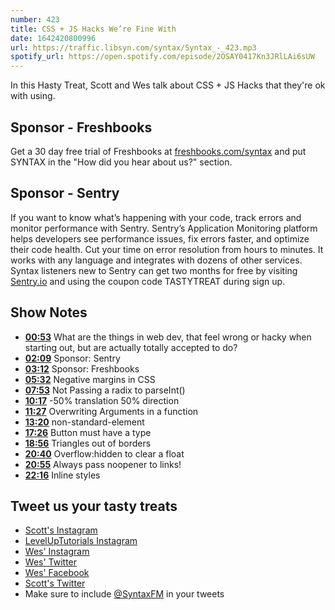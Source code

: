```yaml
---
number: 423
title: CSS + JS Hacks We’re Fine With
date: 1642420800996
url: https://traffic.libsyn.com/syntax/Syntax_-_423.mp3
spotify_url: https://open.spotify.com/episode/2OSAY0417Kn3JRlLAi6sUW
---
```


In this Hasty Treat, Scott and Wes talk about CSS + JS Hacks that they're ok with using.

## Sponsor - Freshbooks

Get a 30 day free trial of Freshbooks at [freshbooks.com/syntax](https://freshbooks.com/syntax) and put SYNTAX in the "How did you hear about us?" section.

## Sponsor - Sentry

If you want to know what’s happening with your code, track errors and monitor performance with Sentry. Sentry’s Application Monitoring platform helps developers see performance issues, fix errors faster, and optimize their code health. Cut your time on error resolution from hours to minutes. It works with any language and integrates with dozens of other services. Syntax listeners new to Sentry can get two months for  free by visiting [Sentry.io](https://sentry.io) and using the coupon code TASTYTREAT during sign up.

## Show Notes

* **[00:53](#t=00:53)** What are the things in web dev, that feel wrong or hacky when starting out, but are actually totally accepted to do?
* **[02:09](#t=02:09)** Sponsor: Sentry
* **[03:12](#t=03:12)** Sponsor: Freshbooks
* **[05:32](#t=05:32)** Negative margins in CSS
* **[07:53](#t=07:53)** Not Passing a radix to parseInt()
* **[10:17](#t=10:17)** -50% translation 50% direction
* **[11:27](#t=11:27)** Overwriting Arguments in a function
* **[13:20](#t=13:20)** non-standard-element
* **[17:26](#t=17:26)** Button must have a type
* **[18:56](#t=18:56)** Triangles out of borders
* **[20:40](#t=20:40)** Overflow:hidden to clear a float
* **[20:55](#t=20:55)** Always pass noopener to links!
* **[22:16](#t=22:16)** Inline styles

## Tweet us your tasty treats

* [Scott's Instagram](https://www.instagram.com/stolinski/)
* [LevelUpTutorials Instagram](https://www.instagram.com/LevelUpTutorials/)
* [Wes' Instagram](https://www.instagram.com/wesbos/)
* [Wes' Twitter](https://twitter.com/wesbos)
* [Wes' Facebook](https://www.facebook.com/wesbos.developer)
* [Scott's Twitter](https://twitter.com/stolinski)
* Make sure to include [@SyntaxFM](https://twitter.com/SyntaxFM) in your tweets
